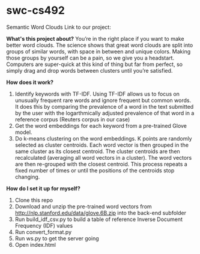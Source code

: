 # swc-cs492
Semantic Word Clouds
Link to our project: 

**What's this project about?**
You’re in the right place if you want to make better word clouds. The science shows that great word clouds are split into groups of similar words, with space in between and unique colors. Making those groups by yourself can be a pain, so we give you a headstart. Computers are super-quick at this kind of thing but far from perfect, so simply drag and drop words between clusters until you’re satisfied. 

**How does it work?**
1) Identify keywords with TF-IDF. Using TF-IDF allows us to focus on unusually frequent rare words and ignore frequent but common words. It does this by comparing the prevalence of a word in the text submitted by the user with the logarthmically adjusted prevalence of that word in a reference corpus (Reuters corpus in our case) 
2) Get the word embeddings for each keyword from a pre-trained Glove model. 
3) Do k-means clustering on the word embeddings. K points are randomly selected as cluster centroids. Each word vector is then grouped in the same cluster as its closest centroid. The cluster centroids are then recalculated (averaging all word vectors in a cluster). The word vectors are then re-grouped with the closest centroid. This process repeats a fixed number of times or until the positions of the centroids stop changing.

**How do I set it up for myself?**
1) Clone this repo 
2) Download  and unzip the pre-trained word vectors from http://nlp.stanford.edu/data/glove.6B.zip into the back-end subfolder 
4) Run build_idf_csv.py to build a table of reference Inverse Document Frequency (IDF) values
5) Run convert_format.py
6) Run ws.py to get the server going
7) Open index.html
